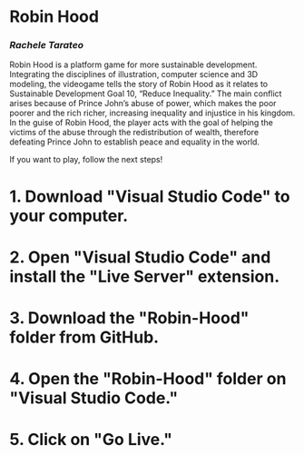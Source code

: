 # Robin Hood
### *Rachele Tarateo*

Robin Hood is a platform game for more sustainable development.	Integrating the disciplines of illustration, computer science and 3D modeling, the videogame tells the story of Robin Hood as it relates to Sustainable Development Goal 10, “Reduce Inequality.” The main conflict arises because of Prince John’s abuse of power, which makes the poor poorer and the rich richer, increasing inequality and injustice in his kingdom. In the guise of Robin Hood, the player acts with the goal of helping the victims of the abuse through the redistribution of wealth, therefore defeating Prince John to establish peace and equality in the world.

If you want to play, follow the next steps!

# 1. Download "Visual Studio Code" to your computer.

# 2. Open "Visual Studio Code" and install the "Live Server" extension.

# 3. Download the "Robin-Hood" folder from GitHub.

# 4. Open the "Robin-Hood" folder on "Visual Studio Code."

# 5. Click on "Go Live."